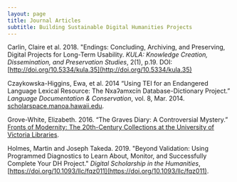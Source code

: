 ```yaml
---
layout: page
title: Journal Articles
subtitle: Building Sustainable Digital Humanities Projects
---
```


Carlin, Claire et al. 2018. "Endings: Concluding, Archiving, and Preserving, Digital Projects for Long-Term Usability. _KULA: Knowledge Creation, Dissemination, and Preservation Studies_,  2(1), p.19. DOI: [http://doi.org/10.5334/kula.35](http://doi.org/10.5334/kula.35)

Czaykowska-Higgins, Ewa, et al. 2014 “Using TEI for an Endangered Language Lexical Resource: The Nxaʔamxcín Database-Dictionary Project.” _Language Documentation & Conservation_, vol. 8, Mar. 2014. [scholarspace.manoa.hawaii.edu](http://scholarspace.manoa.hawaii.edu/handle/10125/4604).

Grove-White, Elizabeth. 2016. “The Graves Diary: A Controversial Mystery.” [Fronts of Modernity: The 20th-Century Collections at the University of Victoria Libraries](https://exhibits.library.uvic.ca/spotlight/library-publications/feature/fronts-of-modernity-the-20th-century-collections-at-the-university-of-victoria-libraries-edited-by-j-matthew-huculak).

Holmes, Martin and Joseph Takeda. 2019. "Beyond Validation: Using Programmed Diagnostics to Learn About, Monitor, and Successfully Complete Your DH Project." _Digital Scholarship in the Humanities_, [https://doi.org/10.1093/llc/fqz011](https://doi.org/10.1093/llc/fqz011).
